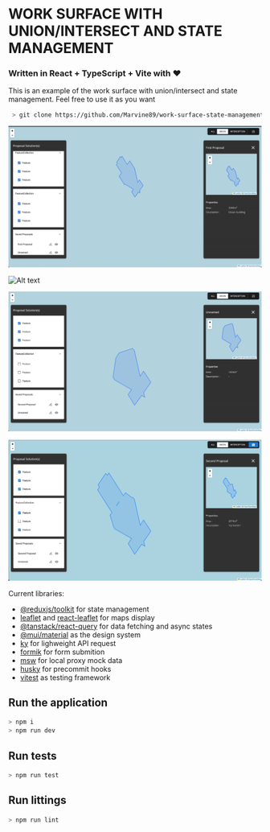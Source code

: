 # WORK SURFACE WITH UNION/INTERSECT AND STATE MANAGEMENT

### Written in React + TypeScript + Vite with ❤️

This is an example of the work surface with union/intersect and state management. Feel free to use it as you want

```sh
 > git clone https://github.com/Marvine89/work-surface-state-management.git
```

![Alt text](public/images/screenshot-2.png?raw=true)

![Alt text](public/images/screenshot-1.png?raw=true)

![Alt text](public/images/screenshot-3.png?raw=true)

![Alt text](public/images/screenshot-4.png?raw=true)

Current libraries:

- [@reduxjs/toolkit](https://redux-toolkit.js.org/) for state management
- [leaflet](https://leafletjs.com/) and [react-leaflet](https://react-leaflet.js.org/) for maps display
- [@tanstack/react-query](https://tanstack.com/query) for data fetching and async states
- [@mui/material](https://mui.com/) as the design system
- [ky](https://github.com/sindresorhus/ky) for lighweight API request
- [formik](https://formik.org/docs/overview) for form submition
- [msw](https://mswjs.io/) for local proxy mock data
- [husky](https://typicode.github.io/husky/) for precommit hooks
- [vitest](https://vitest.dev/) as testing framework

## Run the application

```js
> npm i
> npm run dev
```

## Run tests

```js
> npm run test
```

## Run littings

```js
> npm run lint
```
